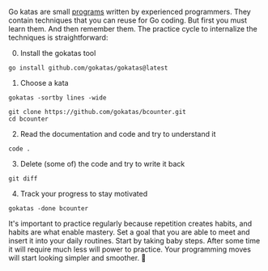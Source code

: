 Go katas are small [programs](https://github.com/orgs/gokatas/repositories) written by experienced programmers. They contain techniques that you can reuse for Go coding. But first you must learn them. And then remember them. The practice cycle to internalize the techniques is straightforward:

0. Install the gokatas tool

```
go install github.com/gokatas/gokatas@latest
```

1. Choose a kata

```
gokatas -sortby lines -wide

git clone https://github.com/gokatas/bcounter.git
cd bcounter
```

2. Read the documentation and code and try to understand it

```
code .
```

3. Delete (some of) the code and try to write it back

```
git diff
```

4. Track your progress to stay motivated

```
gokatas -done bcounter
```

It's important to practice regularly because repetition creates habits, and habits are what enable mastery. Set a goal that you are able to meet and insert it into your daily routines. Start by taking baby steps. After some time it will require much less will power to practice. Your programming moves will start looking simpler and smoother. 🥋
